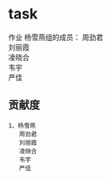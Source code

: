 # task
作业
杨雪燕组的成员：
 周劲君  
 刘丽霞  
 凌晓合  
 韦宇  
 严佳  
## 贡献度
    1、杨雪燕  
       周劲君
       刘丽霞
       凌晓合
       韦宇
       严佳  

       
 


